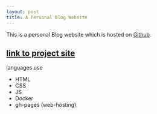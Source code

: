 ```yaml
---
layout: post
title: A Personal Blog Website
---
```

This is a personal Blog website which is hosted on [Github](https://github.com).
 ## [link to project site](https://blog.hemang.engineer)

languages use
  - HTML
  - CSS
  - JS
  - Docker
  - gh-pages (web-hosting)
